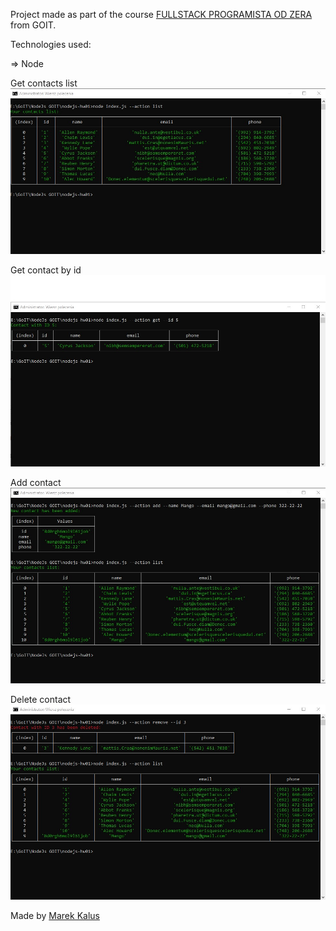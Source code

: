 Project made as part of the course [FULLSTACK PROGRAMISTA OD ZERA](https://goit.global/pl/courses/fullstackonline/?utm_source=main-site) from GOIT.

Technologies used:

=> Node

Get contacts list
![Contacts List ](/screenshots/list.jpg "Contacts List")

Get contact by id
![getByID ](/screenshots/contactById.jpg "Contact by id")

Add contact
![Add contact](/screenshots/add.jpg "Add contact")

Delete contact
![Delete contact](/screenshots/delete.jpg "Delete contact")


Made by [Marek Kalus](www.linkedin.com/in/marek-kalus-61a240247)